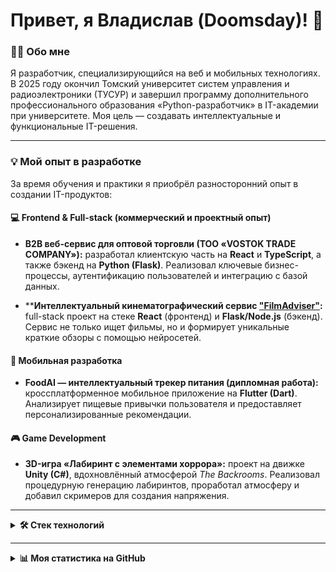 # Привет, я Владислав (Doomsday)! 👋

### 👨‍💻 Обо мне

Я разработчик, специализирующийся на веб и мобильных технологиях. В 2025 году окончил Томский университет систем управления и радиоэлектроники (ТУСУР) и завершил программу дополнительного профессионального образования «Python-разработчик» в IT-академии при университете. Моя цель — создавать интеллектуальные и функциональные IT-решения.

---

### 💡 Мой опыт в разработке

За время обучения и практики я приобрёл разносторонний опыт в создании IT-продуктов:

#### 💻 Frontend & Full-stack (коммерческий и проектный опыт)

* **B2B веб-сервис для оптовой торговли (ТОО «VOSTOK TRADE COMPANY»):** разработал клиентскую часть на **React** и **TypeScript**, а также бэкенд на **Python (Flask)**. Реализовал ключевые бизнес-процессы, аутентификацию пользователей и интеграцию с базой данных.

* ****Интеллектуальный кинематографический сервис ["FilmAdviser"](https://github.com/Doomsday058/online-cinema-frontend):** full-stack проект на стеке **React** (фронтенд) и **Flask/Node.js** (бэкенд). Сервис не только ищет фильмы, но и формирует уникальные краткие обзоры с помощью нейросетей.

#### 📱 Мобильная разработка

* **FoodAI — интеллектуальный трекер питания (дипломная работа):** кроссплатформенное мобильное приложение на **Flutter (Dart)**. Анализирует пищевые привычки пользователя и предоставляет персонализированные рекомендации.

#### 🎮 Game Development

* **3D-игра «Лабиринт с элементами хоррора»:** проект на движке **Unity (C#)**, вдохновлённый атмосферой *The Backrooms*. Реализовал процедурную генерацию лабиринтов, проработал атмосферу и добавил скримеров для создания напряжения.

---

<details>
<summary><b>🛠️ Стек технологий</b></summary>
<br>

#### 🧠 Языки программирования
<p>
    <img src="https://img.shields.io/badge/JavaScript-F7DF1E?style=for-the-badge&logo=javascript&logoColor=black" alt="JavaScript" />
    <img src="https://img.shields.io/badge/TypeScript-3178C6?style=for-the-badge&logo=typescript&logoColor=white" alt="TypeScript" />
    <img src="https://img.shields.io/badge/Python-3776AB?style=for-the-badge&logo=python&logoColor=white" alt="Python" />
    <img src="https://img.shields.io/badge/Dart-0175C2?style=for-the-badge&logo=dart&logoColor=white" alt="Dart" />
    <img src="https://img.shields.io/badge/HTML5-E34F26?style=for-the-badge&logo=html5&logoColor=white" alt="HTML5" />
    <img src="https://img.shields.io/badge/CSS3-1572B6?style=for-the-badge&logo=css3&logoColor=white" alt="CSS3" />
    <img src="https://img.shields.io/badge/Tailwind_CSS-38B2AC?style=for-the-badge&logo=tailwind-css&logoColor=white" alt="Tailwind CSS" />
</p>

#### ⚙️ Фреймворки и библиотеки
<p>
    <img src="https://img.shields.io/badge/React-20232A?style=for-the-badge&logo=react&logoColor=61DAFB" alt="React" />
    <img src="https://img.shields.io/badge/Node.js-339933?style=for-the-badge&logo=nodedotjs&logoColor=white" alt="Node.js" />
    <img src="https://img.shields.io/badge/Flask-000000?style=for-the-badge&logo=flask&logoColor=white" alt="Flask" />
    <img src="https://img.shields.io/badge/Flutter-02569B?style=for-the-badge&logo=flutter&logoColor=white" alt="Flutter" />
    <img src="https://img.shields.io/badge/Unity-100000?style=for-the-badge&logo=unity&logoColor=white" alt="Unity" />
    <img src="https://img.shields.io/badge/Redux-764ABC?style=for-the-badge&logo=redux&logoColor=white" alt="Redux" />
    <img src="https://img.shields.io/badge/Vite-646CFF?style=for-the-badge&logo=vite&logoColor=white" alt="Vite" />
    <img src="https://img.shields.io/badge/ESLint-4B32C3?style=for-the-badge&logo=eslint&logoColor=white" alt="ESLint" />
</p>

#### 🧰 Программное обеспечение
<p>
    <img src="https://img.shields.io/badge/VS%20Code-007ACC?style=for-the-badge&logo=visualstudiocode&logoColor=white" alt="VS Code" />
    <img src="https://img.shields.io/badge/Android%20Studio-3DDC84?style=for-the-badge&logo=androidstudio&logoColor=white" alt="Android Studio" />
    <img src="https://img.shields.io/badge/Postman-FF6C37?style=for-the-badge&logo=postman&logoColor=white" alt="Postman" />
    <img src="https://img.shields.io/badge/Fork-484848?style=for-the-badge&logo=git&logoColor=white" alt="Fork" />
</p>

</details>

---

<details>
<summary><b>📊 Моя статистика на GitHub</b></summary>
<br>

![Моя статистика на GitHub](https://github-readme-stats.vercel.app/api?username=Doomsday058&show_icons=true&theme=tokyonight&hide_border=true&include_all_commits=true&count_private=true)

![Мои самые используемые языки](https://github-readme-stats.vercel.app/api/top-langs/?username=Doomsday058&layout=compact&theme=tokyonight&hide_border=true)

</details>
